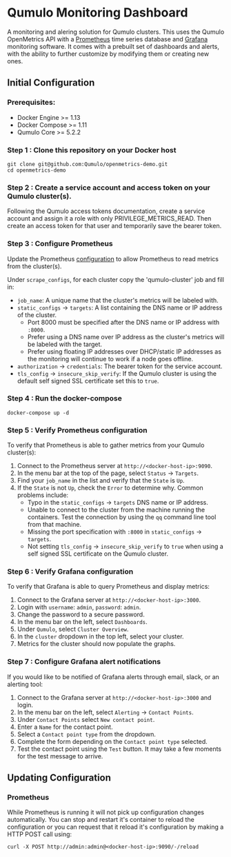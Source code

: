 Qumulo Monitoring Dashboard
===========================

A monitoring and alering solution for Qumulo clusters. This uses the Qumulo OpenMetrics API with a
[Prometheus](https://prometheus.io/) time series database and [Grafana](http://grafana.org/)
monitoring software. It comes with a prebuilt set of dashboards and alerts, with the ability to
further customize by modifying them or creating new ones.

## Initial Configuration

### Prerequisites:

* Docker Engine >= 1.13
* Docker Compose >= 1.11
* Qumulo Core >= 5.2.2


### Step 1 : Clone this repository on your Docker host
```
git clone git@github.com:Qumulo/openmetrics-demo.git
cd openmetrics-demo
```

### Step 2 : Create a service account and access token on your Qumulo cluster(s).
Following the Qumulo access tokens documentation, create a service account and assign it a role with
only PRIVILEGE_METRICS_READ. Then create an access token for that user and temporarily save the
bearer token.

### Step 3 : Configure Prometheus
Update the Prometheus [configuration](/prometheus/prometheus.yml#L21-L21) to allow Prometheus to
read metrics from the cluster(s).

Under `scrape_configs`, for each cluster copy the 'qumulo-cluster' job and fill in:

* `job_name`: A unique name that the cluster's metrics will be labeled with.
* `static_configs` -> `targets`: A list containing the DNS name or IP address of the cluster.
    * Port 8000 must be specified after the DNS name or IP address with `:8000`.
    * Prefer using a DNS name over IP address as the cluster's metrics will be labeled with the
    target.
    * Prefer using floating IP addresses over DHCP/static IP addresses as the monitoring will
    continue to work if a node goes offline.
* `authorization` -> `credentials`: The bearer token for the service account.
* `tls_config` -> `insecure_skip_verify`: If the Qumulo cluster is using the default self signed SSL
    certificate set this to `true`.

### Step 4 : Run the docker-compose
```
docker-compose up -d
```

### Step 5 : Verify Prometheus configuration
To verify that Prometheus is able to gather metrics from your Qumulo cluster(s):
1. Connect to the Prometheus server at `http://<docker-host-ip>:9090`.
2. In the menu bar at the top of the page, select `Status` -> `Targets`.
3. Find your `job_name` in the list and verify that the `State` is `Up`.
4. If the `State` is not `Up`, check the `Error` to determine why. Common problems include:
    * Typo in the `static_configs` -> `targets` DNS name or IP address.
    * Unable to connect to the cluster from the machine running the containers. Test the connection
    by using the `qq` command line tool from that machine.
    * Missing the port specification with `:8000` in `static_configs` -> `targets`.
    * Not setting `tls_config` -> `insecure_skip_verify` to `true` when using a self signed SSL
    certificate on the Qumulo cluster.

### Step 6 : Verify Grafana configuration
To verify that Grafana is able to query Prometheus and display metrics:
1. Connect to the Grafana server at `http://<docker-host-ip>:3000`.
2. Login with `username`: `admin`, `password`: `admin`.
3. Change the password to a secure password.
4. In the menu bar on the left, select `Dashboards`.
5. Under `Qumulo`, select `Cluster Overview`.
6. In the `cluster` dropdown in the top left, select your cluster.
7. Metrics for the cluster should now populate the graphs.

### Step 7 : Configure Grafana alert notifications
If you would like to be notified of Grafana alerts through email, slack, or an alerting tool:
1. Connect to the Grafana server at `http://<docker-host-ip>:3000` and login.
2. In the menu bar on the left, select `Alerting` -> `Contact Points`.
3. Under `Contact Points` select `New contact point`.
4. Enter a `Name` for the contact point.
5. Select a `Contact point type` from the dropdown.
6. Complete the form depending on the `Contact point type` selected.
7. Test the contact point using the `Test` button. It may take a few moments for the test message to
  arrive.


## Updating Configuration
### Prometheus
While Prometheus is running it will not pick up configuration changes automatically. You can stop
and restart it's container to reload the configuration or you can request that it reload it's
configuration by making a HTTP POST call using:
```
curl -X POST http://admin:admin@<docker-host-ip>:9090/-/reload
```
